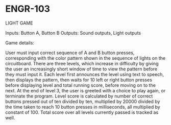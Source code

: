 # ENGR-103

LIGHT GAME

Inputs: Button A, Button B
Outputs: Sound outputs, Light outputs

Game details:

User must input correct sequence of A and B button presses, corresponding with the color pattern shown in the sequence of lights on the circuitboard. There are three levels, which increase in difficulty by giving the user an increasingly short window of time to view the pattern before they must input it. 
Each level first announces the level using text to speech, then displays the pattern, then waits for 10 left or right button presses before displaying level and total running score, before moving on to the next. At the end of level 3, the user is greeted with a choice to play again, or terminate the program. 
Level score is calculated by number of correct buttons pressed out of ten divided by ten, multiplied by 20000 divided by the time taken to reach 10 button presses in milliseconds, all multiplied by constant of 100. Total score over all levels currently passed is tracked as well.
